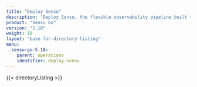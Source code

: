 ```yaml
---
title: "Deploy Sensu"
description: "Deploy Sensu, the flexible observability pipeline built to reduce operator burden and meet the challenges of monitoring multi-cloud and ephemeral infrastructures. Install and deploy Sensu with our guided walkthroughs."
product: "Sensu Go"
version: "5.18"
weight: 10
layout: "base-for-directory-listing"
menu:
  sensu-go-5.18:
    parent: operations
    identifier: deploy-sensu
---
```


{{< directoryListing >}}
